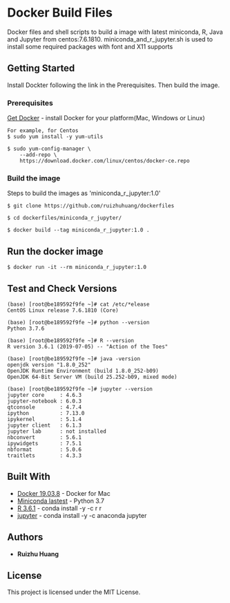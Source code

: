 # Docker Build Files

Docker files and shell scripts to build a image with latest miniconda, R, Java and Jupyter from centos:7.6.1810. 
miniconda_and_r_jupyter.sh is used to install some required packages with font and X11 supports

## Getting Started

Install Dockter following the link in the Prerequisites. Then build the image.

### Prerequisites

[Get Docker](https://docs.docker.com/get-docker/) - install Docker for your platform(Mac, Windows or Linux)
```
For example, for Centos
$ sudo yum install -y yum-utils

$ sudo yum-config-manager \
    --add-repo \
    https://download.docker.com/linux/centos/docker-ce.repo
```

### Build the image

Steps to build the images as 'miniconda_r_jupyter:1.0'

```
$ git clone https://github.com/ruizhuhuang/dockerfiles

$ cd dockerfiles/miniconda_r_jupyter/

$ docker build --tag miniconda_r_jupyter:1.0 .
```

## Run the docker image
```
$ docker run -it --rm miniconda_r_jupyter:1.0
```

## Test and Check Versions
```
(base) [root@be189592f9fe ~]# cat /etc/*elease
CentOS Linux release 7.6.1810 (Core)

(base) [root@be189592f9fe ~]# python --version
Python 3.7.6

(base) [root@be189592f9fe ~]# R --version
R version 3.6.1 (2019-07-05) -- "Action of the Toes"

(base) [root@be189592f9fe ~]# java -version
openjdk version "1.8.0_252"
OpenJDK Runtime Environment (build 1.8.0_252-b09)
OpenJDK 64-Bit Server VM (build 25.252-b09, mixed mode)

(base) [root@be189592f9fe ~]# jupyter --version
jupyter core     : 4.6.3
jupyter-notebook : 6.0.3
qtconsole        : 4.7.4
ipython          : 7.13.0
ipykernel        : 5.1.4
jupyter client   : 6.1.3
jupyter lab      : not installed
nbconvert        : 5.6.1
ipywidgets       : 7.5.1
nbformat         : 5.0.6
traitlets        : 4.3.3

```

## Built With

* [Docker 19.03.8](https://hub.docker.com/editions/community/docker-ce-desktop-mac/) - Docker for Mac
* [Miniconda lastest](https://repo.anaconda.com/miniconda/Miniconda3-latest-Linux-x86_64.sh) - Python 3.7
* [R 3.6.1](https://www.r-project.org/) - conda install -y -c r r
* [jupyter](https://jupyter.org/) - conda install -y -c anaconda jupyter


## Authors

* **Ruizhu Huang** 


## License

This project is licensed under the MIT License.



